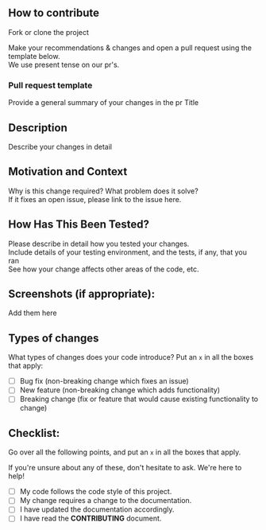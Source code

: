 ## How to contribute  

Fork or clone the project  

Make your recommendations & changes and open a pull request using the template below.  
We use present tense on our pr's.  

### Pull request template  

Provide a general summary of your changes in the pr Title  

## Description  
 Describe your changes in detail   

## Motivation and Context  
Why is this change required? What problem does it solve?    
If it fixes an open issue, please link to the issue here.    

## How Has This Been Tested?  
Please describe in detail how you tested your changes.  
Include details of your testing environment, and the tests, if any, that you ran   
See how your change affects other areas of the code, etc.  

## Screenshots (if appropriate):  
Add them here  

## Types of changes  
What types of changes does your code introduce? Put an `x` in all the boxes that apply:  
- [ ] Bug fix (non-breaking change which fixes an issue)
- [ ] New feature (non-breaking change which adds functionality)
- [ ] Breaking change (fix or feature that would cause existing functionality to change)

## Checklist:  
Go over all the following points, and put an `x` in all the boxes that apply.
 
If you're unsure about any of these, don't hesitate to ask. We're here to help!  
- [ ] My code follows the code style of this project.
- [ ] My change requires a change to the documentation.
- [ ] I have updated the documentation accordingly.
- [ ] I have read the **CONTRIBUTING** document.
